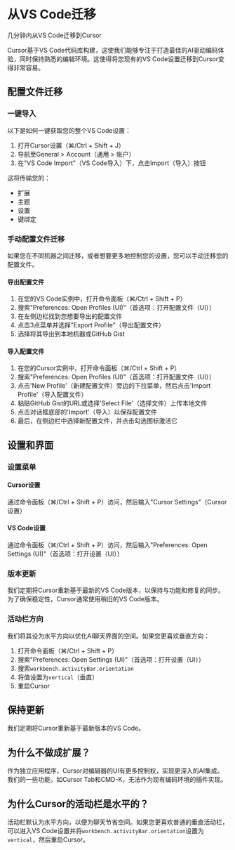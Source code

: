 # 从VS Code迁移

几分钟内从VS Code迁移到Cursor

Cursor基于VS Code代码库构建，这使我们能够专注于打造最佳的AI驱动编码体验，同时保持熟悉的编辑环境。这使得将您现有的VS Code设置迁移到Cursor变得非常容易。

## 配置文件迁移

### 一键导入

以下是如何一键获取您的整个VS Code设置：

1. 打开Cursor设置（⌘/Ctrl + Shift + J）
2. 导航至General > Account（通用 > 账户）
3. 在"VS Code Import"（VS Code导入）下，点击Import（导入）按钮

这将传输您的：

* 扩展
* 主题
* 设置
* 键绑定

### 手动配置文件迁移

如果您在不同机器之间迁移，或者想要更多地控制您的设置，您可以手动迁移您的配置文件。

#### 导出配置文件

1. 在您的VS Code实例中，打开命令面板（⌘/Ctrl + Shift + P）
2. 搜索"Preferences: Open Profiles (UI)"（首选项：打开配置文件（UI））
3. 在左侧边栏找到您想要导出的配置文件
4. 点击3点菜单并选择"Export Profile"（导出配置文件）
5. 选择将其导出到本地机器或GitHub Gist

#### 导入配置文件

1. 在您的Cursor实例中，打开命令面板（⌘/Ctrl + Shift + P）
2. 搜索"Preferences: Open Profiles (UI)"（首选项：打开配置文件（UI））
3. 点击'New Profile'（新建配置文件）旁边的下拉菜单，然后点击'Import Profile'（导入配置文件）
4. 粘贴GitHub Gist的URL或选择'Select File'（选择文件）上传本地文件
5. 点击对话框底部的'Import'（导入）以保存配置文件
6. 最后，在侧边栏中选择新配置文件，并点击勾选图标激活它

## 设置和界面

### 设置菜单

#### Cursor设置

通过命令面板（⌘/Ctrl + Shift + P）访问，然后输入"Cursor Settings"（Cursor设置）

#### VS Code设置

通过命令面板（⌘/Ctrl + Shift + P）访问，然后输入"Preferences: Open Settings (UI)"（首选项：打开设置（UI））

### 版本更新

我们定期将Cursor重新基于最新的VS Code版本，以保持与功能和修复的同步。为了确保稳定性，Cursor通常使用稍旧的VS Code版本。

### 活动栏方向

我们将其设为水平方向以优化AI聊天界面的空间。如果您更喜欢垂直方向：

1. 打开命令面板（⌘/Ctrl + Shift + P）
2. 搜索"Preferences: Open Settings (UI)"（首选项：打开设置（UI））
3. 搜索`workbench.activityBar.orientation`
4. 将值设置为`vertical`（垂直）
5. 重启Cursor

## 保持更新

我们定期将Cursor重新基于最新版本的VS Code。

## 为什么不做成扩展？

作为独立应用程序，Cursor对编辑器的UI有更多控制权，实现更深入的AI集成。我们的一些功能，如Cursor Tab和CMD-K，无法作为现有编码环境的插件实现。

## 为什么Cursor的活动栏是水平的？

活动栏默认为水平方向，以便为聊天节省空间。如果您更喜欢普通的垂直活动栏，可以进入VS Code设置并将`workbench.activityBar.orientation`设置为`vertical`，然后重启Cursor。 